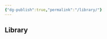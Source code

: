 ```yaml
---
{"dg-publish":true,"permalink":"/library/"}
---
```


## Library

<div id="library-md"></div>

<script>
function renderVerticalLibrary() {
    const library = JSON.parse(localStorage.getItem('bookLibrary')) || [];
    const container = document.getElementById('library-md');

    if (library.length === 0) {
        container.innerText = 'No books in your library.';
        return;
    }

    // Newest books first
    const rows = library.slice().reverse().map((book, index) => {
        const num = index + 1;
        const img = book.imgMD;
        const wikiLink = `[[${book.link}|${book.title}]]`;

        return `${num}<br>---<br>${img}<br>---<br>${wikiLink}`;
    });

    container.innerHTML = rows.join('<br><br>');
}

renderVerticalLibrary();
</script>
